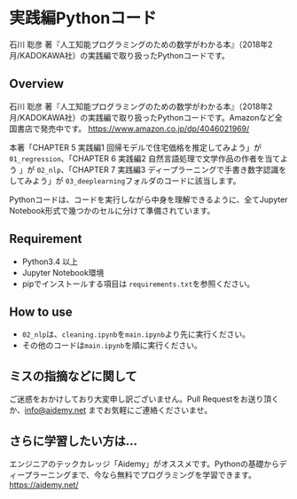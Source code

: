 # 実践編Pythonコード
石川 聡彦 著『人工知能プログラミングのための数学がわかる本』（2018年2月/KADOKAWA社）の実践編で取り扱ったPythonコードです。

## Overview
石川 聡彦 著『人工知能プログラミングのための数学がわかる本』（2018年2月/KADOKAWA社）の実践編で取り扱ったPythonコードです。Amazonなど全国書店で発売中です。
https://www.amazon.co.jp/dp/4046021969/

本著「CHAPTER 5 実践編1 回帰モデルで住宅価格を推定してみよう」が `01_regression`、「CHAPTER 6 実践編2 自然言語処理で文学作品の作者を当てよう
」が `02_nlp`、「CHAPTER 7 実践編3 ディープラーニングで手書き数字認識をしてみよう」が `03_deeplearning`フォルダのコードに該当します。

Pythonコードは、コードを実行しながら中身を理解できるように、全てJupyter Notebook形式で幾つかのセルに分けて準備されています。

## Requirement
- Python3.4 以上
- Jupyter Notebook環境
- pipでインストールする項目は `requirements.txt`を参照ください。

## How to use
- `02_nlp`は、`cleaning.ipynb`を`main.ipynb`より先に実行ください。
- その他のコードは`main.ipynb`を順に実行ください。

## ミスの指摘などに関して
ご迷惑をおかけしており大変申し訳ございません。Pull Requestをお送り頂くか、info@aidemy.net までお気軽にご連絡くださいませ。

## さらに学習したい方は...
エンジニアのテックカレッジ「Aidemy」がオススメです。Pythonの基礎からディープラーニングまで、今なら無料でプログラミングを学習できます。
https://aidemy.net/